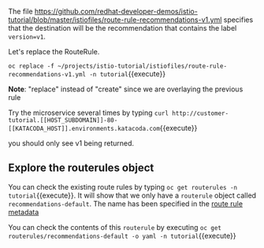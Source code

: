 The file https://github.com/redhat-developer-demos/istio-tutorial/blob/master/istiofiles/route-rule-recommendations-v1.yml specifies that the destination will be the recommendation that contains the label `version=v1`.

Let's replace the RouteRule.

`oc replace -f ~/projects/istio-tutorial/istiofiles/route-rule-recommendations-v1.yml -n tutorial`{{execute}}

**Note**: "replace" instead of "create" since we are overlaying the previous rule

Try the microservice several times by typing `curl http://customer-tutorial.[[HOST_SUBDOMAIN]]-80-[[KATACODA_HOST]].environments.katacoda.com`{{execute}}

you should only see v1 being returned.

## Explore the routerules object

You can check the existing route rules by typing `oc get routerules -n tutorial`{{execute}}. It will show that we only have a `routerule` object called `recommendations-default`. The name has been specified in the [route rule metadata](https://github.com/redhat-developer-demos/istio-tutorial/blob/master/istiofiles/route-rule-recommendations-v1.yml#L4)

You can check the contents of this `routerule` by executing `oc get routerules/recommendations-default -o yaml -n tutorial`{{execute}}